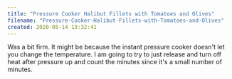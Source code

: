 ```yaml
---
title: "Pressure Cooker Halibut Fillets with Tomatoes and Olives"
filename: "Pressure-Cooker-Halibut-Fillets-with-Tomatoes-and-Olives"
created: 2020-05-14 13:32:41
---
```

Was a bit firm. It might be because the instant pressure cooker doesn't let you change the temperature. I am going to try to just release and turn off heat after pressure up and count the minutes since it's a small number of minutes.
